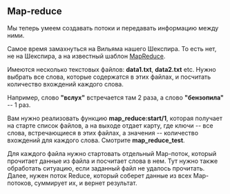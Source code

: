 ## Map-reduce

Мы теперь умеем создавать потоки и передавать информацию между ними.

Самое время замахнуться на Вильяма нашего Шекспира. То есть нет, не на
Шекспира, а на известный шаблон [MapReduce](https://ru.wikipedia.org/wiki/MapReduce).

Имеются несколько текстовых файлов: **data1.txt**, **data2.txt** etc. Нужно
выбрать все слова, которые содержатся в этих файлах, и посчитать
количество вхождений каждого слова.

Например, слово **"вслух"** встречается там 2 раза, а слово **"бензопила"** -- 1 раз.

Вам нужно реализовать функцию **map_reduce:start/1**, которая получает
на старте список файлов, а на выходе отдает карту, где ключи -- все
слова, встречающиеся в этих файлах, а значения -- количество вхождений
для каждого слова. Смотрите **map_reduce_test**.

Для каждого файла нужно стартовать отдельный Map-поток, который
прочитает данные из файла и посчитает слова в нем. Тут нужно также
обработать ситуацию, если заданный файл не удалось прочитать.  Далее,
нужен поток Reduce, который соберет данные из всех Map-потоков,
суммирует их, и вернет результат.
